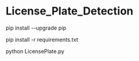 # License_Plate_Detection

<p>pip install --upgrade pip</p>
<p>pip install -r requirements.txt</p>

<p>python LicensePlate.py</p>
